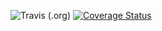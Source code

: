 ![Travis (.org)](https://travis-ci.com/Enjoyzz/forms.svg?branch=3.x)
[![Coverage Status](https://coveralls.io/repos/github/Enjoyzz/forms/badge.svg?branch=3.x)](https://coveralls.io/github/Enjoyzz/forms?branch=3.x)
